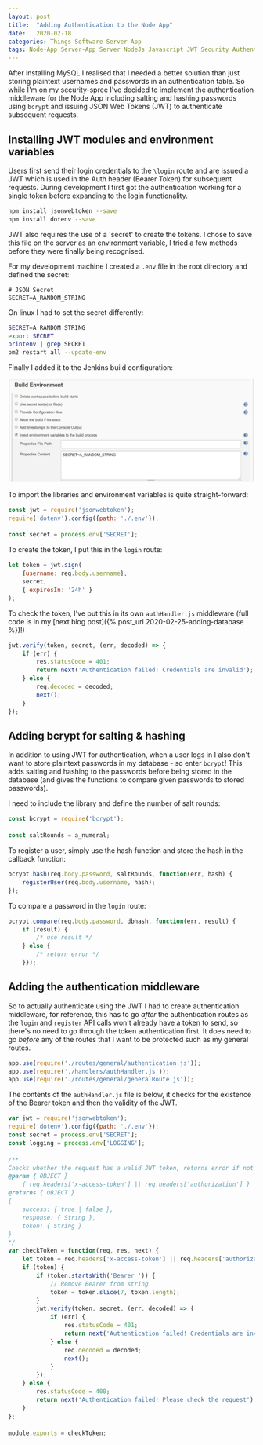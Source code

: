```yaml
---
layout: post
title:  "Adding Authentication to the Node App"
date:   2020-02-18
categories: Things Software Server-App
tags: Node-App Server-App Server NodeJs Javascript JWT Security Authentication Hash Middleware
---
```


After installing MySQL I realised that I needed a better solution than just storing plaintext usernames and passwords in an authentication table. So while I'm on my security-spree I've decided to implement the authentication middleware for the Node App including salting and hashing passwords using `bcrypt` and issuing JSON Web Tokens (JWT) to authenticate subsequent requests.

<!--more-->

## Installing JWT modules and environment variables

Users first send their login credentials to the `\login` route and are issued a JWT which is used in the Auth header (Bearer Token) for subsequent requests. During development I first got the authentication working for a single token before expanding to the login functionality.

```sh
npm install jsonwebtoken --save
npm install dotenv --save
```

JWT also requires the use of a 'secret' to create the tokens. I chose to save this file on the server as an environment variable, I tried a few methods before they were finally being recognised.

For my development machine I created a `.env` file in the root directory and defined the secret:
```env
# JSON Secret
SECRET=A_RANDOM_STRING
```

On linux I had to set the secret differently:

```sh
SECRET=A_RANDOM_STRING
export SECRET
printenv | grep SECRET
pm2 restart all --update-env
```

Finally I added it to the Jenkins build configuration:

![Build Environment](/images/server/12_jwt_secret_jenkins.JPG)

To import the libraries and environment variables is quite straight-forward:

```javascript
const jwt = require('jsonwebtoken');
require('dotenv').config({path: './.env'});

const secret = process.env['SECRET'];
```

To create the token, I put this in the `login` route:

```javascript
let token = jwt.sign(
    {username: req.body.username},
    secret,
    { expiresIn: '24h' }
);
```

To check the token, I've put this in its own `authHandler.js` middleware (full code is in my [next blog post]({% post_url 2020-02-25-adding-database %})!)

```javascript
jwt.verify(token, secret, (err, decoded) => {
    if (err) {
        res.statusCode = 401;
        return next('Authentication failed! Credentials are invalid');
    } else {
        req.decoded = decoded;
        next();
    }
});
```

## Adding bcrypt for salting & hashing

In addition to using JWT for authentication, when a user logs in I also don't want to store plaintext passwords in my database - so enter `bcrypt`! This adds salting and hashing to the passwords before being stored in the database (and gives the functions to compare given passwords to stored passwords).

I need to include the library and define the number of salt rounds:

```javascript
const bcrypt = require('bcrypt');

const saltRounds = a_numeral;
```

To register a user, simply use the hash function and store the hash in the callback function:

```javascript
bcrypt.hash(req.body.password, saltRounds, function(err, hash) {
    registerUser(req.body.username, hash);
});
```

To compare a password in the `login` route:

```javascript
bcrypt.compare(req.body.password, dbhash, function(err, result) {  
    if (result) {
        /* use result */ 
    } else {
        /* return error */
    }});
```

## Adding the authentication middleware

So to actually authenticate using the JWT I had to create authentication middleware, for reference, this has to go _after_ the authentication routes as the `login` and `register` API calls won't already have a token to send, so there's no need to go through the token authentication first. It does need to go _before_ any of the routes that I want to be protected such as my general routes.

```javascript
app.use(require('./routes/general/authentication.js'));
app.use(require('./handlers/authHandler.js'));
app.use(require('./routes/general/generalRoute.js'));
```

The contents of the `authHandler.js` file is below, it checks for the existence of the Bearer token and then the validity of the JWT.

```javascript
var jwt = require('jsonwebtoken');
require('dotenv').config({path: './.env'});
const secret = process.env['SECRET'];
const logging = process.env['LOGGING'];

/**
Checks whether the request has a valid JWT token, returns error if not
@param { OBJECT }
    { req.headers['x-access-token'] || req.headers['authorization'] }
@returns { OBJECT } 
{ 
    success: { true | false },
    response: { String },
    token: { String }
}
*/
var checkToken = function(req, res, next) {
    let token = req.headers['x-access-token'] || req.headers['authorization'];
    if (token) {
        if (token.startsWith('Bearer ')) {
            // Remove Bearer from string
            token = token.slice(7, token.length);
        }
        jwt.verify(token, secret, (err, decoded) => {
            if (err) {
                res.statusCode = 401;
                return next('Authentication failed! Credentials are invalid');
            } else {
                req.decoded = decoded;
                next();
            }
        });
    } else {
        res.statusCode = 400;
        return next('Authentication failed! Please check the request');
    }
};

module.exports = checkToken;
```
